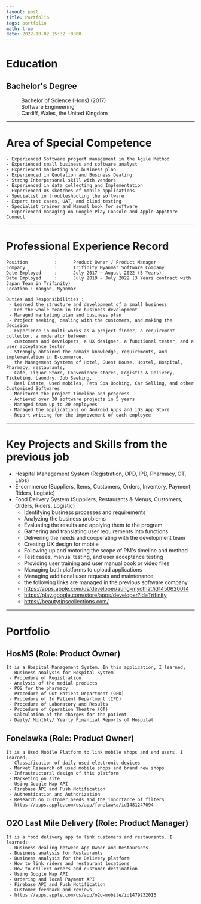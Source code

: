 ```yaml
---
layout: post
title: Portfolio
tags: portfolio
math: true
date: 2022-10-02 15:32 +0800
---
```


# Education

<dl> 
<dt> <h2> <strong> Bachelor's Degree </strong> </h2> </dt>
<dd>Bachelor of Science (Hons) (2017)</dd>
<dd>Software Engineering</dd>
<dd>Cardiff, Wales, the United Kingdom</dd>
</dl>


---

# Area of Special Competence

```
- Experienced Software project management in the Agile Method
- Experienced small business and software analyst
- Experienced marketing and business plan
- Experienced in Quotation and Business Dealing
- Strong Interpersonal skill with vendors
- Experienced in data collecting and Implementation
- Experienced UX sketches of mobile applications
- Specialist in troubleshooting the software
- Expert test cases, UAT, and blind testing
- Specialist trainer and Manual book for software
- Experienced managing on Google Play Console and Apple Appstore Connect
```
---


# Professional Experience Record
```
Position          :      Product Owner / Product Manager
Company           :      Trifinity Myanmar Software Company
Date Employed     :      July 2017 ~ August 2022 (5 Years)
Date Employed     :      July 2019 ~ July 2022 (3 Years contract with Japan Team in Trifinity)
Location : Yangon, Myanmar

Duties and Responsibilities :
 - Learned the structure and development of a small business
 - Led the whole team in the business development
 - Managed marketing plan and business plan
 - Project seeking, dealing with the customers, and making the decision
 - Experience in multi works as a project finder, a requirement collector, a moderator between 
   customers and developers, a UX designer, a functional tester, and a user acceptance tester
 - Strongly obtained the domain knowledge, requirements, and implementation in E-commerce, 
   the Management Systems of Hotel, Guest House, Hostel, Hospital, Pharmacy, restaurants, 
   Cafe, Liquor Store, Convenience stores, Logistic & Delivery, Ticketing, Laundry, Job Seeking, 
   Real Estate, Used mobiles, Pets Spa Booking, Car Selling, and other Customised Softwares
 - Monitored the project timeline and progress
 - Achieved over 30 software projects in 5 years
 - Managed team up to 20 employees
 - Managed the applications on Android Apps and iOS App Store
 - Report writing for the improvement of each employee
```
---

# Key Projects and Skills from the previous job
 - Hospital Management System (Registration, OPD, IPD, Pharmacy, OT, Labs)
 - E-commerce (Suppliers, Items, Customers, Orders, Inventory, Payment, Riders, Logistic)
 - Food Delivery System (Suppliers, Restaurants & Menus, Customers, Orders, Riders, Logistic)
    - Identifying business processes and requirements
    - Analyzing the business problems
    - Evaluating the results and applying them to the program
    - Gathering and translating user requirements into functions
    - Delivering the needs and cooperating with the development team
    - Creating UX design for mobile
    - Following up and motoring the scope of PM's timeline and method
    - Test cases, manual testing, and user acceptance testing
    - Providing user training and user manual book or video files
    - Managing both platforms to upload applications
    - Managing additional user requests and maintenance
    - the following links are managed in the previous software company
    - https://apps.apple.com/us/developer/aung-myothat/id1450620014
    - https://play.google.com/store/apps/developer?id=Trifinity
    - https://beautytipscollections.com/

---
# Portfolio

## HosMS (Role: Product Owner)
```
It is a Hospital Management System. In this application, I learned;
 - Business analysis for Hospital System
 - Procedure of Registration
 - Analysis of the medial products
 - POS for the pharmacy
 - Procedure of Out Patient Department (OPD)
 - Procedure of In Patient Department (IPD)
 - Procedure of Laboratory and Results
 - Procedure of Operation Theatre (OT)
 - Calculation of the charges for the patient
 - Daily/ Monthly/ Yearly Financial Reports of Hospital
```


## Fonelawka (Role: Product Owner)
```
It is a Used Mobile Platform to link mobile shops and end users. I learned;
 - Classification of daily used electronic devices
 - Market Research of used mobile shops and brand new shops
 - Infrastructural design of this platform
 - Marketing on site
 - Using Google Map API
 - Firebase API and Push Notification
 - Authentication and Authorization
 - Research on customer needs and the importance of filters
 - https://apps.apple.com/us/app/fonelawka/id1481247094
```


## O2O Last Mile Delivery (Role: Product Manager)
```
It is a food delivery app to link customers and restaurants. I learned;
 - Business dealing between App Owner and Restaurants
 - Business analysis for Restaurants
 - Business analysis for the Delivery platform
 - How to link riders and restaurant locations
 - How to collect orders and customer destination
 - Using Google Map API
 - Ordering and local Payment API
 - Firebase API and Push Notification
 - Customer feedback and reviews
 - https://apps.apple.com/us/app/o2o-mobile/id1479232016
```